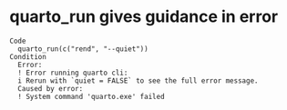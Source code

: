 # quarto_run gives guidance in error

    Code
      quarto_run(c("rend", "--quiet"))
    Condition
      Error:
      ! Error running quarto cli:
      i Rerun with `quiet = FALSE` to see the full error message.
      Caused by error:
      ! System command 'quarto.exe' failed

